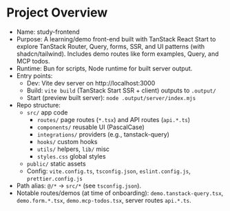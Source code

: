 # Project Overview

- Name: study-frontend
- Purpose: A learning/demo front-end built with TanStack React Start to explore TanStack Router, Query, forms, SSR, and UI patterns (with shadcn/tailwind). Includes demo routes like form examples, Query, and MCP todos.
- Runtime: Bun for scripts, Node runtime for built server output.
- Entry points:
  - Dev: Vite dev server on http://localhost:3000
  - Build: `vite build` (TanStack Start SSR + client) outputs to `.output/`
  - Start (preview built server): `node .output/server/index.mjs`
- Repo structure:
  - `src/` app code
    - `routes/` page routes (`*.tsx`) and API routes (`api.*.ts`)
    - `components/` reusable UI (PascalCase)
    - `integrations/` providers (e.g., tanstack-query)
    - `hooks/` custom hooks
    - `utils/` helpers, `lib/` misc
    - `styles.css` global styles
  - `public/` static assets
  - Config: `vite.config.ts`, `tsconfig.json`, `eslint.config.js`, `prettier.config.js`
- Path alias: `@/*` → `src/*` (see `tsconfig.json`).
- Notable routes/demos (at time of onboarding): `demo.tanstack-query.tsx`, `demo.form.*.tsx`, `demo.mcp-todos.tsx`, server routes `api.*.ts`.

